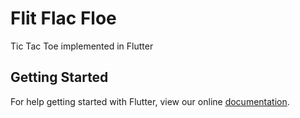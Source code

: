 # Flit Flac Floe

Tic Tac Toe implemented in Flutter

## Getting Started

For help getting started with Flutter, view our online
[documentation](http://flutter.io/).
